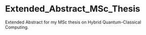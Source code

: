 # Extended_Abstract_MSc_Thesis
Extended Abstract for my MSc thesis on Hybrid Quantum-Classical Computing.
